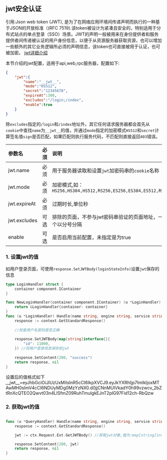 ## jwt安全认证

引用:Json web token (JWT), 是为了在网络应用环境间传递声明而执行的一种基于JSON的开放标准（(RFC 7519).该token被设计为紧凑且安全的，特别适用于分布式站点的单点登录（SSO）场景。JWT的声明一般被用来在身份提供者和服务提供者间传递被认证的用户身份信息，以便于从资源服务器获取资源，也可以增加一些额外的其它业务逻辑所必须的声明信息，该token也可直接被用于认证，也可被加密。 [jwt详细介绍](https://www.jianshu.com/p/576dbf44b2ae)

本节介绍的jwt配置，适用于api,web,rpc服务器，配置如下:

```json
{
    "jwt":{
        "name":"__jwt__",
        "mode":"HS512",
        "secret":"12345678",
        "expireAt":300,
        "excludes":"/login;/index",
        "enable":true
    }
}
```

除`excludes`指定的`/login`和`/index`地址外，其它任何请求服务器都会首先从`cookie`中查找`name`为`__jwt__`的值，并通过`mode`指定的加密模式`HS512`和`secret`计算签名值`sign`是否匹配，如果匹配则执行服务代码，不匹配则直接返回`403`错误。

|参数名|必须|说明|
|:------|:-------:|:------|
|jwt.name|必须|用于服务器读取和设置`jwt`加密码串的`cookie`名称|
|jwt.mode|必须|加密模式,如：`HS256,HS384,HS512,RS256,ES256,ES384,ES512,RS384,RS512,PS256,PS384,PS512`|
|jwt.expireAt|必须|过期时长,单位秒|
|jwt.excludes|可选|排除的页面，不参与jwt密码串验证的页面地址，一般用于设置无需授权的页面,多个以分号分隔|
|enable|可选|是否启用当前配置，未指定是为true|


### 1. 设置jwt的值

如用户登录页面，可使用`response.SetJWTBody(loginStateInfo)`设置`jwt`保存的信息

```go
type LoginHandler struct {
	container component.IContainer
}

func NewLoginHandler(container component.IContainer) (u *LoginHandler) {
	return &LoginHandler{container: container}
}
func (u *LoginHandler) Handle(name string, engine string, service string, ctx *context.Context) (r context.Response, err error) {
	response := context.GetStandardResponse()
    
    //检查用户名密码是否正确
    
	response.SetJWTBody(map[string]interface{}{
		"id": 11000,
	}) //将用户登录信息保存到jwt
    
    response.SetContent(200, "success")
	return response, nil
}

```

设置后的值格式如下__jwt__=eyJhbGciOiJIUzUxMiIsInR5cCI6IkpXVCJ9.eyJkYXRhIjp7ImlkIjoxMTAwMH0sImV4cCI6NDUyMDg0MzYzNX0.d0jjCNnMUIVkadY0h99vzwcv_2bZtRnXcQTEO2Qwvt03n4LISfmZ09RuhTmulgkEJnT2plG97Fid12ch-RbQzw


### 2. 获取jwt的值

```go

func (u *QueryHandler) Handle(name string, engine string, service string, ctx *context.Context) (r context.Response, err error) {
	response := context.GetStandardResponse()

	jwt := ctx.Request.Ext.GetJWTBody() //获取jwt对象,值为:map[string]interface{}{"id": 11000}

	response.SetContent(200, jwt)
	return response, nil
}

```